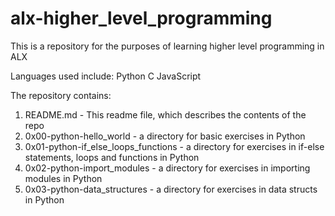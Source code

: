 # alx-higher_level_programming
This is a repository for the purposes of learning higher level programming in ALX

Languages used include:
Python
C
JavaScript

The repository contains:
1. README.md - This readme file, which describes the contents of the repo
2. 0x00-python-hello_world - a directory for basic exercises in Python
3. 0x01-python-if_else_loops_functions - a directory for exercises in if-else statements, loops and functions in Python
4. 0x02-python-import_modules - a directory for exercises in importing modules in Python
5. 0x03-python-data_structures - a directory for exercises in data structs in Python
